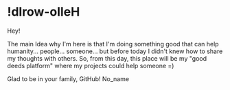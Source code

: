 # !dlrow-olleH
Hey! 

The main Idea why I'm here is that I'm doing something good that can help humanity... people... someone...
but before today I didn't knew how to share my thoughts with others.
So, from this day, this place will be my "good deeds platform" where my projects could help someone =)


Glad to be in your family, GitHub!
No_name
